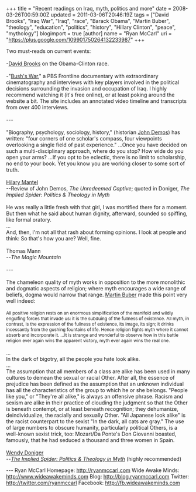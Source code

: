 +++
title = "Recent readings on Iraq, myth, politics and more"
date = 2008-03-26T00:59:00Z
updated = 2011-03-06T20:46:19Z
tags = ["David Brooks", "Iraq War", "Iraq", "race", "Barack Obama", "Martin Buber", "theology", "education", "politics", "history", "Hillary Clinton", "peace", "mythology"]
blogimport = true
[author]
	name = "Ryan McCarl"
	uri = "https://plus.google.com/109901750264132233987"
+++

Two must-reads on current events:<br /><br />-<a href="http://www.nytimes.com/2008/03/25/opinion/25brooks.html?ex=1364184000&amp;en=6f0f5b78ddcf3275&amp;ei=5088&amp;partner=rssnyt&amp;emc=rss">David Brooks</a> on the Obama-Clinton race.<br /><br />-"<a href="http://www.pbs.org/wgbh/pages/frontline/bushswar/?campaign=pbshomefeatures_1_frontlinebrbushswar_2008-03-25">Bush's War</a>," a PBS Frontline documentary with extraordinary cinematography and interviews with key players involved in the political decisions surrounding the invasion and occupation of Iraq.  I highly recommend watching it (it's free online), or at least poking around the website a bit.  The site includes an annotated video timeline and transcripts from over 400 interviews.<br /><br />---<br /><br />"Biography, psychology, sociology, history," (historian <a href="http://www.yale.edu/history/faculty/demos.html">John Demos</a>) has written: "four corners of one scholar's compass, four viewpoints overlooking a single field of past experience."  ...Once you have decided on such a multi-disciplinary approach, where do you stop?  How wide do you open your arms?  ...If you opt to be eclectic, there is no limit to scholarship, no end to your book.  Yet you know you are working closer to some sort of truth.<br /><br /><a href="http://www.contemporarywriters.com/authors/?p=auth67">Hilary Mantel</a><br />--Review of John Demos, <span style="font-style: italic;">The Unredeemed Captive</span>; quoted in Doniger, <span style="font-style: italic;">The Implied Spider: Politics &amp; Theology in Myth</span><br /><br />He was really a little fresh with that girl, I was mortified there for a moment.  But then what he said about human dignity, afterward, sounded so spiffing, like formal oratory.<br />...<br />And, then, I'm not all that rash about forming opinions.  I look at people and think: So that's how you are?  Well, fine.<br /><br />Thomas Mann<br />--<span style="font-style: italic;">The Magic Mountain</span><br /><br />---<br /><br />The chameleon quality of myth works in opposition to the more monolithic and dogmatic aspects of religion; where myth encourages a wide range of beliefs, dogma would narrow that range.  <a href="http://en.wikipedia.org/wiki/Martin_Buber">Martin Buber</a> made this point very well indeed:<br /><br /><span style="font-size:85%;">All positive religion rests on an enormous simplification of the manifold and wildly engulfing forces that invade us: it is the subduing of the fullness of existence.  All myth, in contrast, is the expression of the fullness of existence, its image, its sign; it drinks incessantly from the gushing fountains of life.  Hence religion fights myth where it cannot absorb and incorporate it.  ...It is strange and wonderful to observe how in this battle religion ever again wins the apparent victory, myth ever again wins the real one.<br /></span><br />...<br />In the dark of bigotry, all the people you hate look alike.<br />...<br />The assumption that all members of a class are alike has been used in many cultures to demean the sexual or racial Other.  After all, the essence of prejudice has been defined as the assumption that an unknown individual has all the characteristics of the group to which he or she belongs.  "People like you," or "They're all alike," is always an offensive phrase.  Racism and sexism are alike in their practice of clouding the judgment so that the Other is beneath contempt, or at least beneath recognition; they dehumanize, deindividualize, the racially and sexually Other.  "All Japanese look alike" is the racist counterpart to the sexist "In the dark, all cats are gray."  The use of large numbers to obscure humanity, particularly political Others, is a well-known sexist trick, too: Mozart/Da Ponte's Don Giovanni boasted, famously, that he had seduced a thousand and three women in Spain.<br /><br /><a href="http://divinity.uchicago.edu/faculty/doniger.shtml">Wendy Doniger</a><br />--<a href="http://books.google.com/books?hl=en&amp;id=NWR_oog_RgEC&amp;dq=the+implied+spider+politics+%26+theology+in+myth&amp;printsec=frontcover&amp;source=web&amp;ots=k49xzsNGpR&amp;sig=wketva1GWjvujr7wVbxqE2nmq24"><span style="font-style: italic;">The Implied Spider: Politics &amp; Theology in Myth</span></a>  (highly recommended)<div class="blogger-post-footer">---
Ryan McCarl
Homepage: http://ryanmccarl.com
Wide Awake Minds: http://www.wideawakeminds.com
Blog: http://blog.ryanmccarl.com
Twitter: http://twitter.com/ryanmccarl
Facebook: http://fb.wideawakeminds.com</div>
